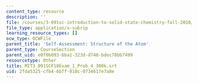 ```yaml
---
content_type: resource
description: ''
file: /courses/3-091sc-introduction-to-solid-state-chemistry-fall-2010/2fda5325cfb46bff018c0734617e7a8e_MIT3_091SCF10Exam_1_Prob_4_300k.srt
file_type: application/x-subrip
learning_resource_types: []
ocw_type: OCWFile
parent_title: 'Self-Assessment: Structure of the Atom'
parent_type: CourseSection
parent_uid: e0f0b093-6ba1-323d-d748-bdec78bb7499
resourcetype: Other
title: MIT3_091SCF10Exam_1_Prob_4_300k.srt
uid: 2fda5325-cfb4-6bff-018c-0734617e7a8e
---
```

